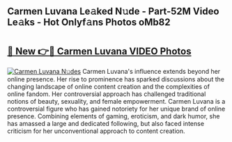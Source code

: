 ## Carmen Luvana Le𝚊ked N𝚞de - Part-52M Video Le𝚊ks - Hot Onlyf𝚊ns Photos oMb82

# <h2><a href="http://ab17860.deff.icu/?id=Carmen+Luvana">🔗 New 👉🔴 Carmen Luvana VIDEO Photos</a></h2>

[![Carmen Luvana N𝚞des](https://i.imgur.com/rIISA9y.gif)](http://ab17860.deff.icu/?id=Carmen+Luvana)
Carmen Luvana's influence extends beyond her online presence. Her rise to prominence has sparked discussions about the changing landscape of online content creation and the complexities of online fandom. Her controversial approach has challenged traditional notions of beauty, sexuality, and female empowerment. Carmen Luvana is a controversial figure who has gained notoriety for her unique brand of online presence. Combining elements of gaming, eroticism, and dark humor, she has amassed a large and dedicated following, but also faced intense criticism for her unconventional approach to content creation.
